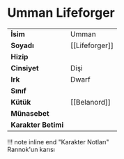 # Umman Lifeforger  
|  |  |  
|---|---|  
| **İsim** | Umman |  
| **Soyadı** | [[Lifeforger]] |  
| **Hizip** |  |  
| **Cinsiyet** | Dişi |  
| **Irk** | Dwarf |  
| **Sınıf** |  |  
| **Kütük** | [[Belanord]] |  
| **Münasebet** |  |  
| **Karakter Betimi** |  |  
  
  
!!! note inline end "Karakter Notları"  
	Rannok'un karısı  